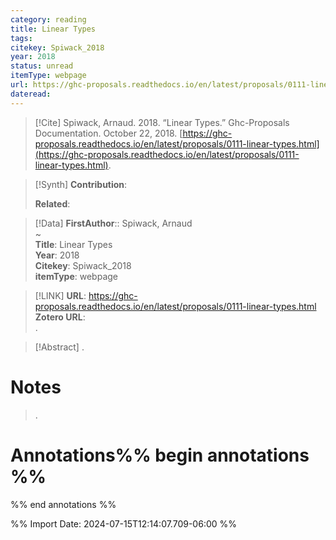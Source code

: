 ```yaml
---
category: reading
title: Linear Types
tags: 
citekey: Spiwack_2018
year: 2018
status: unread
itemType: webpage
url: https://ghc-proposals.readthedocs.io/en/latest/proposals/0111-linear-types.html
dateread:
---
```


> [!Cite]
> Spiwack, Arnaud. 2018. “Linear Types.” Ghc-Proposals Documentation. October 22, 2018. [https://ghc-proposals.readthedocs.io/en/latest/proposals/0111-linear-types.html](https://ghc-proposals.readthedocs.io/en/latest/proposals/0111-linear-types.html).

>[!Synth]
>**Contribution**: 
>
>**Related**: 
>

>[!Data]
> **FirstAuthor**:: Spiwack, Arnaud  
~    
> **Title**: Linear Types  
> **Year**: 2018   
> **Citekey**: Spiwack_2018  
> **itemType**: webpage    

> [!LINK] 
>**URL**: https://ghc-proposals.readthedocs.io/en/latest/proposals/0111-linear-types.html  
>**Zotero URL**:   
>.



> [!Abstract]
>.
> 
# Notes
>.


# Annotations%% begin annotations %%


%% end annotations %%

%% Import Date: 2024-07-15T12:14:07.709-06:00 %%
